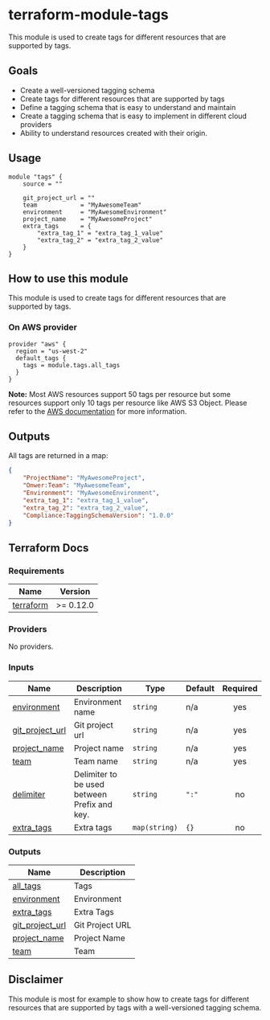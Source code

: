 # terraform-module-tags

This module is used to create tags for different resources that are supported by tags.

## Goals

- Create a well-versioned tagging schema
- Create tags for different resources that are supported by tags
- Define a tagging schema that is easy to understand and maintain
- Create a tagging schema that is easy to implement in different cloud providers
- Ability to understand resources created with their origin.

## Usage

```hcl
module "tags" {
    source = ""

    git_project_url = ""
    team            = "MyAwesomeTeam"
    environment     = "MyAwesomeEnvironment"
    project_name    = "MyAwesomeProject"
    extra_tags      = {
        "extra_tag_1" = "extra_tag_1_value"
        "extra_tag_2" = "extra_tag_2_value"
    }
}
```

## How to use this module

This module is used to create tags for different resources that are supported by tags.

### On AWS provider

```hcl
provider "aws" {
  region = "us-west-2"
  default_tags {
    tags = module.tags.all_tags
  }
}
```

**Note:** Most AWS resources support 50 tags per resource but some resources support only 10 tags per resource like AWS S3 Object. Please refer to the [AWS documentation](https://docs.aws.amazon.com/AWSEC2/latest/UserGuide/Using_Tags.html) for more information.

## Outputs

All tags are returned in a map:

```json
{
    "ProjectName": "MyAwesomeProject",
    "Onwer:Team": "MyAwesomeTeam",
    "Environment": "MyAwesomeEnvironment",
    "extra_tag_1": "extra_tag_1_value",
    "extra_tag_2": "extra_tag_2_value",
    "Compliance:TaggingSchemaVersion": "1.0.0"
}
```

## Terraform Docs

### Requirements

| Name | Version |
|------|---------|
| <a name="requirement_terraform"></a> [terraform](#requirement\_terraform) | >= 0.12.0 |

### Providers

No providers.

### Inputs

| Name | Description | Type | Default | Required |
|------|-------------|------|---------|:--------:|
| <a name="input_environment"></a> [environment](#input\_environment) | Environment name | `string` | n/a | yes |
| <a name="input_git_project_url"></a> [git\_project\_url](#input\_git\_project\_url) | Git project url | `string` | n/a | yes |
| <a name="input_project_name"></a> [project\_name](#input\_project\_name) | Project name | `string` | n/a | yes |
| <a name="input_team"></a> [team](#input\_team) | Team name | `string` | n/a | yes |
| <a name="input_delimiter"></a> [delimiter](#input\_delimiter) | Delimiter to be used between Prefix and key. | `string` | `":"` | no |
| <a name="input_extra_tags"></a> [extra\_tags](#input\_extra\_tags) | Extra tags | `map(string)` | `{}` | no |

### Outputs

| Name | Description |
|------|-------------|
| <a name="output_all_tags"></a> [all\_tags](#output\_all\_tags) | Tags |
| <a name="output_environment"></a> [environment](#output\_environment) | Environment |
| <a name="output_extra_tags"></a> [extra\_tags](#output\_extra\_tags) | Extra Tags |
| <a name="output_git_project_url"></a> [git\_project\_url](#output\_git\_project\_url) | Git Project URL |
| <a name="output_project_name"></a> [project\_name](#output\_project\_name) | Project Name |
| <a name="output_team"></a> [team](#output\_team) | Team |

## Disclaimer

This module is most for example to show how to create tags for different resources that are supported by tags with a well-versioned tagging schema.
